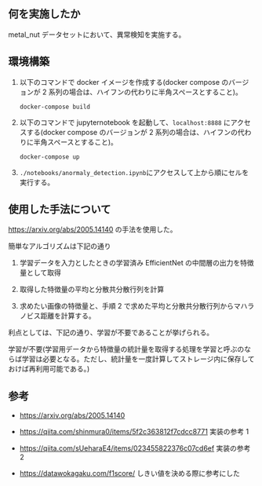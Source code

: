 ## 何を実施したか

metal_nut データセットにおいて、異常検知を実施する。

## 環境構築

1. 以下のコマンドで docker イメージを作成する(docker compose のバージョンが 2 系列の場合は、ハイフンの代わりに半角スペースとすること)。

   ```
   docker-compose build
   ```

2. 以下のコマンドで jupyternotebook を起動して、`localhost:8888` にアクセスする(docker compose のバージョンが 2 系列の場合は、ハイフンの代わりに半角スペースとすること)。

   ```
   docker-compose up
   ```

3. `./notebooks/anormaly_detection.ipynb`にアクセスして上から順にセルを実行する。

## 使用した手法について

https://arxiv.org/abs/2005.14140 の手法を使用した。

簡単なアルゴリズムは下記の通り

1. 学習データを入力としたときの学習済み EfficientNet の中間層の出力を特徴量として取得

2. 取得した特徴量の平均と分散共分散行列を計算

3. 求めたい画像の特徴量と、手順 2 で求めた平均と分散共分散行列からマハラノビス距離を計算する。

利点としては、下記の通り、学習が不要であることが挙げられる。

学習が不要(学習用データから特徴量の統計量を取得する処理を学習と呼ぶのならば学習は必要となる。ただし、統計量を一度計算してストレージ内に保存しておけば再利用可能である。)

## 参考

- https://arxiv.org/abs/2005.14140

- https://qiita.com/shinmura0/items/5f2c363812f7cdcc8771 実装の参考 1

- https://qiita.com/sUeharaE4/items/023455822376c07cd6ef 実装の参考 2

- https://datawokagaku.com/f1score/ しきい値を決める際に参考にした
